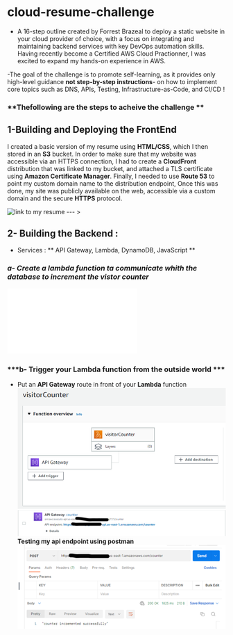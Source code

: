 # cloud-resume-challenge
 - A 16-step outline created by Forrest Brazeal to deploy a static website in your cloud provider of choice, with a focus on integrating and maintaining backend services with key DevOps automation skills.  Having recently become a Certified AWS Cloud Practionner, I was excited to expand my hands-on experience in AWS.

-The goal of the challenge is to promote self-learning, as it provides only high-level guidance **not step-by-step instructions**- on how to implement core topics such as DNS, APIs, Testing, Infrastructure-as-Code, and CI/CD !


### **Thefollowing are the steps to acheive the challenge **

## 1-Building and Deploying the FrontEnd

I created a basic version of my resume using **HTML/CSS**, which I then stored in an **S3** bucket. In order to make sure that my website was accessible via an HTTPS connection, I had to create a **CloudFront** distribution that was linked to my bucket, and attached a TLS certificate using  **Amazon Certificate Manager**. Finally, I needed to use **Route 53** to point my custom domain name to the distribution endpoint, Once this was done, my site was publicly available on the web, accessible via a custom domain and the secure **HTTPS** protocol.

![link to my resume --- >](houda-techy.link)

## 2- Building the Backend :
 - Services :  ** API Gateway, Lambda, DynamoDB, JavaScript **
  ### ***a- Create a lambda function ta communicate whith the database to increment the vistor counter***
  ![Link to lambda.py file](./lambda.py)

  ### ***b- Trigger your Lambda function from the outside world ***
  - Put an **API Gateway** route in front of your **Lambda** function
  ![Screenshot -->](./Ressources/a.png)
  ![Screenshot -->](/Ressources/b.png)
**Testing my api endpoint using postman**
  ![Screenshot -->](./Ressources/c.png)




